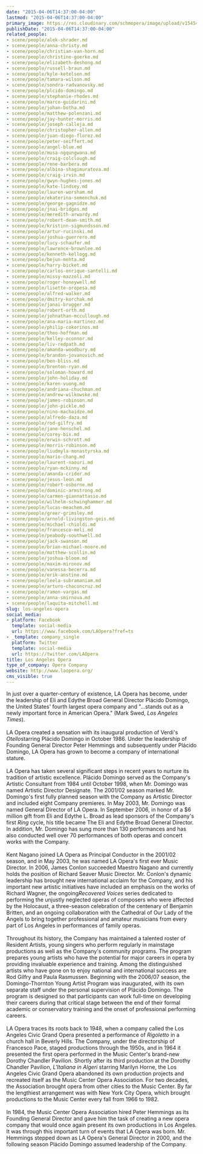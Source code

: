 ```yaml
---
date: "2015-04-06T14:37:00-04:00"
lastmod: "2015-04-06T14:37:00-04:00"
primary_image: https://res.cloudinary.com/schmopera/image/upload/v1545409169/media/webhook-uploads/1428345194352/13371054973140834_300.jpg.jpg
publishDate: "2015-04-06T14:37:00-04:00"
related_people:
- scene/people/alek-shrader.md
- scene/people/anna-christy.md
- scene/people/christian-van-horn.md
- scene/people/christine-goerke.md
- scene/people/elizabeth-deshong.md
- scene/people/russell-braun.md
- scene/people/kyle-ketelsen.md
- scene/people/tamara-wilson.md
- scene/people/sondra-radvanovsky.md
- scene/people/plcido-domingo.md
- scene/people/stephanie-rhodes.md
- scene/people/marco-guidarini.md
- scene/people/johan-botha.md
- scene/people/matthew-polenzani.md
- scene/people/jay-hunter-morris.md
- scene/people/joseph-calleja.md
- scene/people/christopher-allen.md
- scene/people/juan-diego-florez.md
- scene/people/peter-seiffert.md
- scene/people/angel-blue.md
- scene/people/musa-ngqungwana.md
- scene/people/craig-colclough.md
- scene/people/rene-barbera.md
- scene/people/albina-shagimuratova.md
- scene/people/craig-irvin.md
- scene/people/gwyn-hughes-jones.md
- scene/people/kate-lindsey.md
- scene/people/lauren-worsham.md
- scene/people/ekaterina-semenchuk.md
- scene/people/george-gagnidze.md
- scene/people/jnai-bridges.md
- scene/people/meredith-arwardy.md
- scene/people/robert-dean-smith.md
- scene/people/kristinn-sigmundsson.md
- scene/people/artur-rucinski.md
- scene/people/joshua-guerrero.md
- scene/people/lucy-schaufer.md
- scene/people/lawrence-brownlee.md
- scene/people/kenneth-kellogg.md
- scene/people/bejun-mehta.md
- scene/people/harry-bicket.md
- scene/people/carlos-enrique-santelli.md
- scene/people/missy-mazzoli.md
- scene/people/roger-honeywell.md
- scene/people/lisette-oropesa.md
- scene/people/alfred-walker.md
- scene/people/dmitry-korchak.md
- scene/people/janai-brugger.md
- scene/people/robert-orth.md
- scene/people/johnathan-mccullough.md
- scene/people/ana-maria-martinez.md
- scene/people/philip-cokorinos.md
- scene/people/theo-hoffman.md
- scene/people/kelley-oconnor.md
- scene/people/liv-redpath.md
- scene/people/amanda-woodbury.md
- scene/people/brandon-jovanovich.md
- scene/people/ben-bliss.md
- scene/people/brenton-ryan.md
- scene/people/soloman-howard.md
- scene/people/john-holiday.md
- scene/people/karen-vuong.md
- scene/people/andriana-chuchman.md
- scene/people/andrew-wilkowske.md
- scene/people/james-robinson.md
- scene/people/john-pickle.md
- scene/people/nino-machaidze.md
- scene/people/alfredo-daza.md
- scene/people/rod-gilfry.md
- scene/people/jane-henschel.md
- scene/people/corey-bix.md
- scene/people/erwin-schrott.md
- scene/people/morris-robinson.md
- scene/people/liudmyla-monastyrska.md
- scene/people/mario-chang.md
- scene/people/laurent-naouri.md
- scene/people/ryan-mckinny.md
- scene/people/amanda-crider.md
- scene/people/jesus-leon.md
- scene/people/robert-osborne.md
- scene/people/dominic-armstrong.md
- scene/people/carmen-giannattasio.md
- scene/people/wilhelm-schwinghammer.md
- scene/people/lucas-meachem.md
- scene/people/greer-grimsley.md
- scene/people/arnold-livingston-geis.md
- scene/people/michael-chioldi.md
- scene/people/francesco-meli.md
- scene/people/peabody-southwell.md
- scene/people/jack-swanson.md
- scene/people/brian-michael-moore.md
- scene/people/matthew-scollin.md
- scene/people/joshua-bloom.md
- scene/people/maxim-mironov.md
- scene/people/vanessa-becerra.md
- scene/people/erik-anstine.md
- scene/people/leela-subramaniam.md
- scene/people/arturo-chaconcruz.md
- scene/people/ramon-vargas.md
- scene/people/anna-smirnova.md
- scene/people/laquita-mitchell.md
slug: los-angeles-opera
social_media:
- platform: Facebook
  template: social-media
  url: https://www.facebook.com/LAOpera?fref=ts
- _template: company_single
  platform: Twitter
  template: social-media
  url: https://twitter.com/LAOpera
title: Los Angeles Opera
type_of_company: Opera Company
website: http://www.laopera.org/
cms_visible: true
---
```


<p>
	In just over a quarter-century of existence, LA Opera has become, under the leadership of Eli and Edythe Broad General Director Plácido Domingo, the United States' fourth largest opera company and "...stands out as a newly important force in American Opera." (Mark Swed, <em>Los Angeles Times</em>). <br>
	<br>
	LA Opera created a sensation with its inaugural production of Verdi's <em>Otello</em>starring Plácido Domingo in October 1986. Under the leadership of Founding General Director Peter Hemmings and subsequently under Plácido Domingo, LA Opera has grown to become a company of international stature. <br>
	<br>
	LA Opera has taken several significant steps in recent years to nurture its tradition of artistic excellence. Plácido Domingo served as the Company's Artistic Consultant from 1984 until October 1998, when Mr. Domingo was named Artistic Director Designate. The 2001/02 season marked Mr. Domingo's first fully planned season with the Company as Artistic Director and included eight Company premieres. In May 2003, Mr. Domingo was named General Director of LA Opera. In September 2006, in honor of a $6 million gift from Eli and Edythe L. Broad as lead sponsors of the Company's first <em>Ring</em> cycle, his title became The Eli and Edythe Broad General Director. In addition, Mr. Domingo has sung more than 130 performances and has also conducted well over 70 performances of both operas and concert works with the Company. <br>
	<br>
	Kent Nagano joined LA Opera as Principal Conductor in the 2001/02 season, and in May 2003, he was named LA Opera's first ever Music Director. In 2006, James Conlon succeeded Maestro Nagano and currently holds the position of Richard Seaver Music Director. Mr. Conlon's dynamic leadership has brought new international acclaim for the Company, and his important new artistic initiatives have included an emphasis on the works of Richard Wagner, the ongoing<em>Recovered Voices</em> series dedicated to performing the unjustly neglected operas of composers who were affected by the Holocaust, a three-season celebration of the centenary of Benjamin Britten, and an ongoing collaboration with the Cathedral of Our Lady of the Angels to bring together professional and amateur musicians from every part of Los Angeles in performances of family operas. <br>
	<br>
	Throughout its history, the Company has maintained a talented roster of Resident Artists, young singers who perform regularly in mainstage productions as well as the Company's community programs. The program prepares young artists who have the potential for major careers in opera by providing invaluable experience and training. Among the distinguished artists who have gone on to enjoy national and international success are Rod Gilfry and Paula Rasmussen. Beginning with the 2006/07 season, the Domingo-Thornton Young Artist Program was inaugurated, with its own separate staff under the personal supervision of Plácido Domingo. The program is designed so that participants can work full-time on developing their careers during that critical stage between the end of their formal academic or conservatory training and the onset of professional performing careers. <br>
	<br>
	LA Opera traces its roots back to 1948, when a company called the Los Angeles Civic Grand Opera presented a performance of <em>Rigoletto</em> in a church hall in Beverly Hills. The Company, under the directorship of Francesco Pace, staged productions through the 1950s, and in 1964 it presented the first opera performed in the Music Center's brand-new Dorothy Chandler Pavilion. Shortly after its third production at the Dorothy Chandler Pavilion, <em>L'Italiana in Algeri</em> starring Marilyn Horne, the Los Angeles Civic Grand Opera abandoned its own production projects and recreated itself as the Music Center Opera Association. For two decades, the Association brought opera from other cities to the Music Center. By far the lengthiest arrangement was with New York City Opera, which brought productions to the Music Center every fall from 1966 to 1982. <br>
	<br>
	In 1984, the Music Center Opera Association hired Peter Hemmings as its Founding General Director and gave him the task of creating a new opera company that would once again present its own productions in Los Angeles. It was through this important turn of events that LA Opera was born. Mr. Hemmings stepped down as LA Opera's General Director in 2000, and the following season Plácido Domingo assumed leadership of the Company.
</p>
